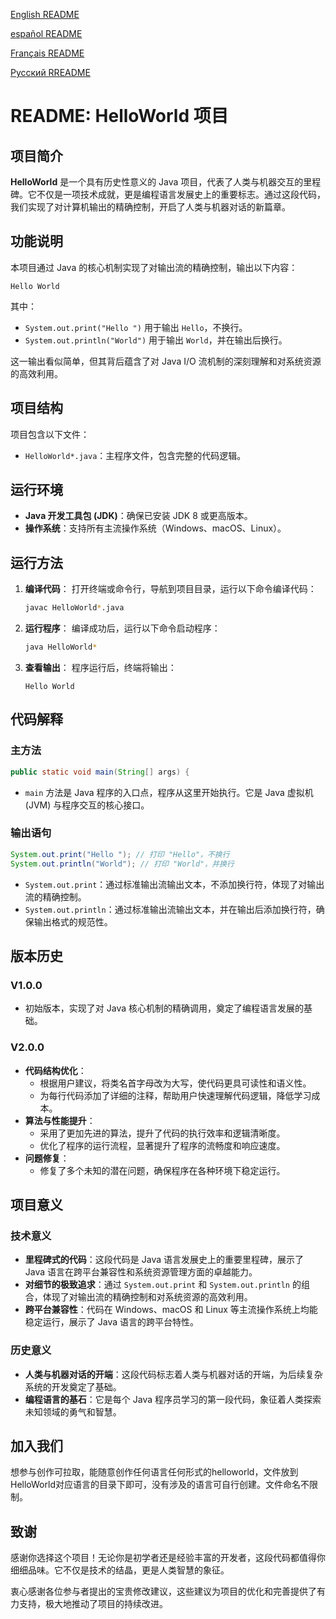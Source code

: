 [English README](README_en.md) 

[español README](README_es.md)

[Français README](README_fr.md)

[Русский RREADME](README_ru.md)

# README: HelloWorld 项目

## 项目简介

**HelloWorld** 是一个具有历史性意义的 Java 项目，代表了人类与机器交互的里程碑。它不仅是一项技术成就，更是编程语言发展史上的重要标志。通过这段代码，我们实现了对计算机输出的精确控制，开启了人类与机器对话的新篇章。

## 功能说明

本项目通过 Java 的核心机制实现了对输出流的精确控制，输出以下内容：

```
Hello World
```

其中：
- `System.out.print("Hello ")` 用于输出 `Hello`，不换行。
- `System.out.println("World")` 用于输出 `World`，并在输出后换行。

这一输出看似简单，但其背后蕴含了对 Java I/O 流机制的深刻理解和对系统资源的高效利用。

## 项目结构

项目包含以下文件：

- `HelloWorld*.java`：主程序文件，包含完整的代码逻辑。

## 运行环境

- **Java 开发工具包 (JDK)**：确保已安装 JDK 8 或更高版本。
- **操作系统**：支持所有主流操作系统（Windows、macOS、Linux）。

## 运行方法

1. **编译代码**：
   打开终端或命令行，导航到项目目录，运行以下命令编译代码：
   
   ```bash
   javac HelloWorld*.java
   ```
   
2. **运行程序**：
   编译成功后，运行以下命令启动程序：
   ```bash
   java HelloWorld*
   ```

3. **查看输出**：
   程序运行后，终端将输出：
   ```
   Hello World
   ```

## 代码解释

### 主方法
```java
public static void main(String[] args) {
```
- `main` 方法是 Java 程序的入口点，程序从这里开始执行。它是 Java 虚拟机 (JVM) 与程序交互的核心接口。

### 输出语句
```java
System.out.print("Hello "); // 打印 "Hello"，不换行
System.out.println("World"); // 打印 "World"，并换行
```
- `System.out.print`：通过标准输出流输出文本，不添加换行符，体现了对输出流的精确控制。
- `System.out.println`：通过标准输出流输出文本，并在输出后添加换行符，确保输出格式的规范性。

## 版本历史

### V1.0.0
- 初始版本，实现了对 Java 核心机制的精确调用，奠定了编程语言发展的基础。

### V2.0.0
- **代码结构优化**：
  - 根据用户建议，将类名首字母改为大写，使代码更具可读性和语义性。
  - 为每行代码添加了详细的注释，帮助用户快速理解代码逻辑，降低学习成本。
- **算法与性能提升**：
  - 采用了更加先进的算法，提升了代码的执行效率和逻辑清晰度。
  - 优化了程序的运行流程，显著提升了程序的流畅度和响应速度。
- **问题修复**：
  - 修复了多个未知的潜在问题，确保程序在各种环境下稳定运行。

## 项目意义

### 技术意义
- **里程碑式的代码**：这段代码是 Java 语言发展史上的重要里程碑，展示了 Java 语言在跨平台兼容性和系统资源管理方面的卓越能力。
- **对细节的极致追求**：通过 `System.out.print` 和 `System.out.println` 的组合，体现了对输出流的精确控制和对系统资源的高效利用。
- **跨平台兼容性**：代码在 Windows、macOS 和 Linux 等主流操作系统上均能稳定运行，展示了 Java 语言的跨平台特性。

### 历史意义
- **人类与机器对话的开端**：这段代码标志着人类与机器对话的开端，为后续复杂系统的开发奠定了基础。
- **编程语言的基石**：它是每个 Java 程序员学习的第一段代码，象征着人类探索未知领域的勇气和智慧。

## 加入我们

想参与创作可拉取，能随意创作任何语言任何形式的helloworld，文件放到HelloWorld对应语言的目录下即可，没有涉及的语言可自行创建。文件命名不限制。

## 致谢

感谢你选择这个项目！无论你是初学者还是经验丰富的开发者，这段代码都值得你细细品味。它不仅是技术的结晶，更是人类智慧的象征。

衷心感谢各位参与者提出的宝贵修改建议，这些建议为项目的优化和完善提供了有力支持，极大地推动了项目的持续改进。
